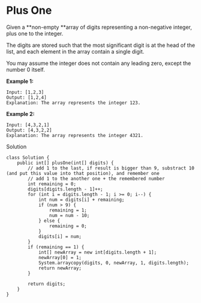 # Plus One

Given a **non-empty **array of digits representing a non-negative integer, plus one to the integer.

The digits are stored such that the most significant digit is at the head of the list, and each element in the array contain a single digit.

You may assume the integer does not contain any leading zero, except the number 0 itself.

**Example 1:**

```
Input: [1,2,3]
Output: [1,2,4]
Explanation: The array represents the integer 123.
```

**Example 2:**

```
Input: [4,3,2,1]
Output: [4,3,2,2]
Explanation: The array represents the integer 4321.
```

  
Solution

```
class Solution {
    public int[] plusOne(int[] digits) {
        // add 1 to the last, if result is bigger than 9, substract 10 (and put this value into that position), and remember one
        // add 1 to the another one + the remembered number
        int remaining = 0;
        digits[digits.length - 1]++;
        for (int i = digits.length - 1; i >= 0; i--) {
            int num = digits[i] + remaining;
            if (num > 9) {
                remaining = 1;
                num = num - 10;
            } else {
                remaining = 0;
            }
            digits[i] = num;
        }
        if (remaining == 1) {
            int[] newArray = new int[digits.length + 1];
            newArray[0] = 1;
            System.arraycopy(digits, 0, newArray, 1, digits.length);
            return newArray;
        }
        
        return digits;
    }
}
```



